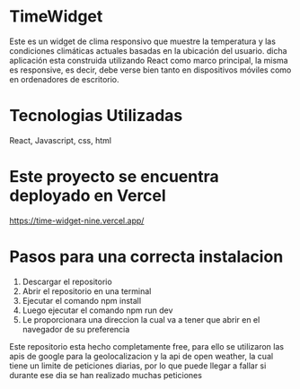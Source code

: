 # TimeWidget
 Este es un widget de clima responsivo que muestre la temperatura y las condiciones climáticas actuales basadas en la ubicación del usuario. dicha aplicación esta construida utilizando React como marco principal, la misma es responsive, es decir, debe verse bien tanto en dispositivos móviles como en ordenadores de escritorio.

# Tecnologias Utilizadas
React, Javascript, css, html

# Este proyecto se encuentra deployado en Vercel
https://time-widget-nine.vercel.app/

# Pasos para una correcta instalacion
1. Descargar el repositorio
2. Abrir el repositorio en una terminal 
3. Ejecutar el comando npm install 
4. Luego ejecutar el comando npm run dev
5. Le proporcionara una direccion la cual va a tener que abrir en el navegador de su preferencia

Este repositorio esta hecho completamente free, para ello se utilizaron las apis de google para la geolocalizacion y la api de open weather, la cual tiene un limite de peticiones diarias, por lo que puede llegar a fallar si durante ese dia se han realizado muchas peticiones 

